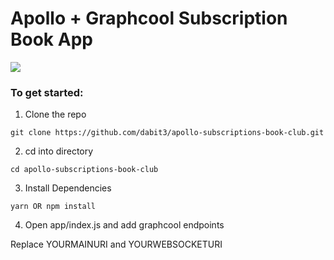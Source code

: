 # Apollo + Graphcool Subscription Book App

![](http://i.imgur.com/MqcDHTn.jpg)

### To get started:

1. Clone the repo   
```
git clone https://github.com/dabit3/apollo-subscriptions-book-club.git
```

2. cd into directory   
```
cd apollo-subscriptions-book-club
```

3. Install Dependencies   
```
yarn OR npm install
```

4. Open app/index.js and add graphcool endpoints

Replace YOURMAINURI and YOURWEBSOCKETURI
